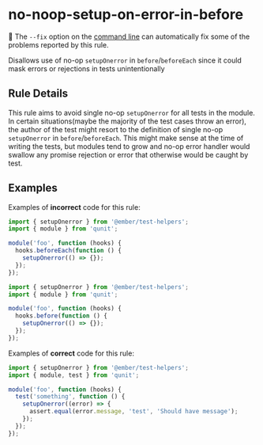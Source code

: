 # no-noop-setup-on-error-in-before

:wrench: The `--fix` option on the [command line](https://eslint.org/docs/user-guide/command-line-interface#fixing-problems) can automatically fix some of the problems reported by this rule.

Disallows use of no-op `setupOnerror` in `before`/`beforeEach` since it could mask errors or rejections in tests unintentionally

## Rule Details

This rule aims to avoid single no-op `setupOnerror` for all tests in the module. In certain situations(maybe the majority of the test cases throw an error), the author of the test might resort to the definition of single no-op `setupOnerror` in `before`/`beforeEach`. This might make sense at the time of writing the tests, but modules tend to grow and no-op error handler would swallow any promise rejection or error that otherwise would be caught by test.

## Examples

Examples of **incorrect** code for this rule:

```js
import { setupOnerror } from '@ember/test-helpers';
import { module } from 'qunit';

module('foo', function (hooks) {
  hooks.beforeEach(function () {
    setupOnerror(() => {});
  });
});
```

```js
import { setupOnerror } from '@ember/test-helpers';
import { module } from 'qunit';

module('foo', function (hooks) {
  hooks.before(function () {
    setupOnerror(() => {});
  });
});
```

Examples of **correct** code for this rule:

```js
import { setupOnerror } from '@ember/test-helpers';
import { module, test } from 'qunit';

module('foo', function (hooks) {
  test('something', function () {
    setupOnerror((error) => {
      assert.equal(error.message, 'test', 'Should have message');
    });
  });
});
```
